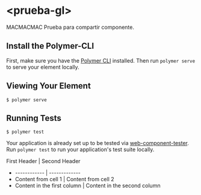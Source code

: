 # \<prueba-gl\>
MACMACMAC
Prueba para compartir componente.

## Install the Polymer-CLI

First, make sure you have the [Polymer CLI](https://www.npmjs.com/package/polymer-cli) installed. Then run `polymer serve` to serve your element locally.

## Viewing Your Element

```
$ polymer serve
```

## Running Tests

```
$ polymer test
```

Your application is already set up to be tested via [web-component-tester](https://github.com/Polymer/web-component-tester). Run `polymer test` to run your application's test suite locally.

First Header | Second Header
* ------------ | -------------
* Content from cell 1 | Content from cell 2
* Content in the first column | Content in the second column
